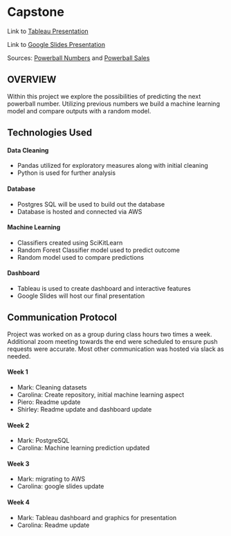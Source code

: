 # Capstone
Link to [Tableau Presentation](https://public.tableau.com/views/Capstone_16346848968370/Capstone?:language=en-US&:display_count=n&:origin=viz_share_link)

Link to [Google Slides Presentation](https://docs.google.com/presentation/d/1JGtlos3QsgHK1uWIRg0ig7TIGyIyH3aJ0EQa1nRvolc/edit?usp=sharing)

Sources: [Powerball Numbers](https://www.kaggle.com/scotth64/powerball-numbers) and [Powerball Sales](https://www.lottoreport.com/powerballsales.htm)

## OVERVIEW

Within this project we explore the possibilities of predicting the next powerball number. Utilizing previous numbers we build a machine learning model and compare outputs with a random model. 

## Technologies Used

#### Data Cleaning
- Pandas utilized for exploratory measures along with initial cleaning
- Python is used for further analysis

#### Database
- Postgres SQL will be used to build out the database
- Database is hosted and connected via AWS

#### Machine Learning
- Classifiers created using SciKitLearn
- Random Forest Classifier model used to predict outcome
- Random model used to compare predictions

#### Dashboard
- Tableau is used to create dashboard and interactive features
- Google Slides will host our final presentation

## Communication Protocol

Project was worked on as a group during class hours two times a week. Additional zoom meeting towards the end were scheduled to ensure push requests were accurate. Most other communication was hosted via slack as needed.

#### Week 1
- Mark: Cleaning datasets
- Carolina: Create repository, initial machine learning aspect
- Piero: Readme update
- Shirley: Readme update and dashboard update

#### Week 2
- Mark: PostgreSQL
- Carolina: Machine learning prediction updated

#### Week 3
- Mark: migrating to AWS
- Carolina: google slides update

#### Week 4
- Mark: Tableau dashboard and graphics for presentation
- Carolina: Readme update
